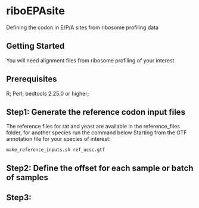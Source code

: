 # riboEPAsite
Defining the codon in E/P/A sites from ribosome profiling data

## Getting Started

You will need alignment files from ribosome profiling of your interest

## Prerequisites

R;
Perl;
bedtools 2.25.0 or higher;

## Step1: Generate the reference codon input files

The reference files for rat and yeast are available in the reference_files folder, for another species run the command below
Starting from the GTF annotation file for your species of interest:

```
make_reference_inputs.sh ref_ucsc.gtf
```

## Step2: Define the offset for each sample or batch of samples

## Step3: 
